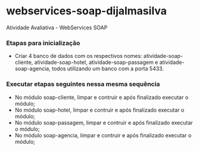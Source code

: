 # webservices-soap-dijalmasilva
Atividade Avaliativa - WebServices SOAP

### Etapas para inicialização

   * Criar 4 banco de dados com os respectivos nomes: atividade-soap-cliente, atividade-soap-hotel, atividade-soap-passagem e atividade-soap-agencia, todos utilizando um banco com a porta 5433.
   
### Executar etapas seguintes nessa mesma sequência
  * No módulo soap-cliente, limpar e contruir e após finalizado executar o módulo;
  * No módulo soap-hotel, limpar e contruir e após finalizado executar o módulo;
  * No módulo soap-passagem, limpar e contruir e após finalizado executar o módulo;
  * No módulo soap-agencia, limpar e contruir e após finalizado executar o módulo;
